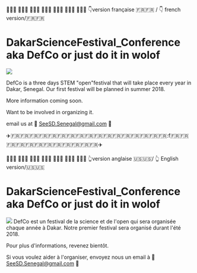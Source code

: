 👩🏾‍🏫 👩🏻‍⚕️ 👩🏿‍💻 👩🏽‍🚀 👩🏻‍🌾 👩🏼‍🔬 👩🏽‍💼 :point_down:version française :fr::fr: / :point_down: french version/:fr::fr:

DakarScienceFestival_Conference aka DefCo or just do it in wolof 
============
![](http://www.isseastem.com/uploads/2/0/3/2/20329227/195104127_orig.gif)

DefCo is a three days STEM "open"festival that will take place every year in Dakar, Senegal. Our first festival will be planned in summer 2018. 

More information coming soon.

Want to be involved in organizing it. 

email us at :email: SeeSD.Senegal@gmail.com :email:

:airplane::fr::fr::fr::fr::fr::fr::fr::fr::fr::fr::fr::fr::fr::fr::fr::fr::fr::f:fr::fr::fr::fr::fr::fr::fr::fr::fr::fr::fr::fr::airplane:

👩🏾‍🏫 👩🏻‍⚕️ 👩🏿‍💻 👩🏽‍🚀 👩🏻‍🌾 👩🏼‍🔬 👩🏽‍💼 :point_up_2:version anglaise :us::us:/ :point_up_2: English version/:us::us:

DakarScienceFestival_Conference aka DefCo or just do it in wolof 
============
![](http://www.isseastem.com/uploads/2/0/3/2/20329227/195104127_orig.gif)
DefCo est un festival de la science et de l'open qui sera organisée chaque année à Dakar. Notre premier festival sera organisé durant l'été 2018.  

Pour plus d'informations, revenez bientôt. 

Si vous voulez aider à l'organiser, envoyez nous un email à :email: SeeSD.Senegal@gmail.com :email:
